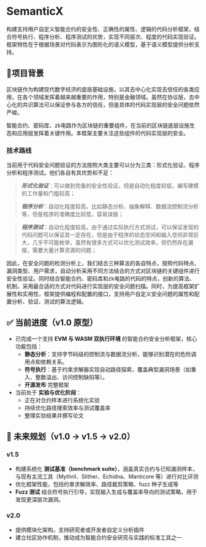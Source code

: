 # SemanticX
构建支持用户自定义智能合约的安全性、正确性的属性、逻辑的代码分析框架，结合符号执行、程序分析、程序测试的优势，实现不同层次、程度的代码实现验证。框架特性在于根据场景对代码表示为图形化的语义模型，基于语义模型提供分析支持。

## 📜项目背景 

区块链作为构建现代数字经济的底层基础设施，以其去中心化实现去信任的各类应用，在各个领域发挥着越来越重要的作用，特别是金融领域。虽然在协议层，去中心化的共识算法可以保证参与各方的信任，但是具体的代码实现层的安全问题依然严峻。

智能合约、密码库、zk电路作为区块链的重要组件，在当前的区块链底层设施生态和应用层发挥着关键作用。本框架主要关注这些组件的代码实现层的安全。

### 技术路线
当前用于代码安全问题验证的方法按照大类主要可以分为三类：形式化验证、程序分析和程序测试。他们各自有其优势和不足：

> ***形式化验证***：可以做到完备的安全性验证，但是自动化程度较低，编写建模的工作量和门槛较高；

> ***程序分析***：自动化程度较高，比如静态分析、抽象解释、数据流控制流分析等，但是程序的准确度比较低，容易误报；

> ***程序测试***：自动化程度较高，由于通过实际执行方式测试，可以保证发现的代码问题可以保证其一定存在，但是由于程序的状态空间和输入空间非常巨大，几乎不可能枚举，虽然有很多方式可以优化测试效率，但仍然存在漏报，需要大量计算资源的问题；

因此，在安全问题的检测分析上，我们结合三种算法的各自特点，按照代码特点、漏洞类型、用户需求，自动分析采用不同方法结合的方式对区块链的关键组件进行安全性验证。同时结合智能合约、密码库和zk电路的代码的特点，创新的算法、机制，采用最合适的方式对代码进行实现层的安全问题扫描。同时，为提高框架扩展性和实用性，框架提供编程和配置的接口，支持用户自定义安全问题的属性和配置分析、验证、测试的算法逻辑。


## ✅ 当前进度（v1.0 原型）

- 已完成一个支持 **EVM 与 WASM 双执行环境** 的智能合约安全分析框架，核心功能包括：
  - **静态分析**：支持字节码级的控制流与数据流分析，能够识别潜在的危险调用点和依赖关系。
  - **符号执行**：基于约束求解器实现自动路径探索，覆盖典型漏洞场景（如重入、整数溢出、访问控制缺陷等）。
  - **开源发布** 完整框架
- 当前处于 **实验与优化阶段**：
  - 正在对合约样本进行系统化实验
  - 持续优化路径搜索效率与测试覆盖率
  - 整理实验结果并撰写论文


## 🌟 未来规划（v1.0 → v1.5 → v2.0）

### v1.5
- 构建系统化 **测试基准（benchmark suite）**，涵盖真实合约与已知漏洞样本，与现有主流工具（Mythril、Slither、Echidna、Manticore 等）进行对比评测
- 优化框架性能，包括约束求解效率、路径裁剪策略、fuzz 种子生成等
- **Fuzz 测试** 结合符号执行引导，实现输入生成与覆盖率导向的测试策略，用于发现更深层次漏洞。

### v2.0
- 提供模块化架构，支持研究者或开发者自定义分析插件
- 建立社区协作机制，推动成为智能合约安全研究与实践的标准工具之一






